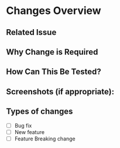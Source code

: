 # Changes Overview



## Related Issue



## Why Change is Required



## How Can This Be Tested?



## Screenshots (if appropriate):



## Types of changes

- [ ] Bug fix
- [ ] New feature
- [ ] Feature Breaking change
